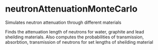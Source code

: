 # neutronAttenuationMonteCarlo
Simulates neutron attenuation through different materials
 
 Finds the attenuation length of neutrons for water, graphite and lead
 sheilding materials. Also computes the probabilities of transmission,
 absorbtion, transmission of neutrons for set lengths of sheilding
 material
